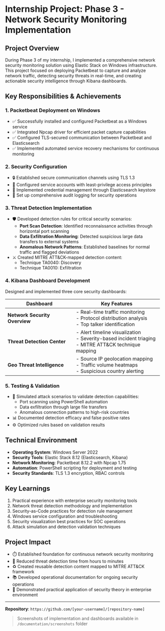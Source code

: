 # Internship Project: Phase 3 - Network Security Monitoring Implementation

## Project Overview
During Phase 3 of my internship, I implemented a comprehensive network security monitoring solution using Elastic Stack on Windows infrastructure. This project focused on deploying Packetbeat to capture and analyze network traffic, detecting security threats in real-time, and creating actionable security intelligence through Kibana dashboards.

## Key Responsibilities & Achievements

### 1. Packetbeat Deployment on Windows
- ✅ Successfully installed and configured Packetbeat as a Windows service
- ✅ Integrated Npcap driver for efficient packet capture capabilities
- ✅ Configured TLS-secured communication between Packetbeat and Elasticsearch
- ✅ Implemented automated service recovery mechanisms for continuous monitoring

### 2. Security Configuration
- 🔒 Established secure communication channels using TLS 1.3
- 👥 Configured service accounts with least-privilege access principles
- 🔑 Implemented credential management through Elasticsearch keystore
- 📝 Set up comprehensive audit logging for security operations

### 3. Threat Detection Implementation
- 🛡️ Developed detection rules for critical security scenarios:
  - **Port Scan Detection**: Identified reconnaissance activities through horizontal port scanning
  - **Data Exfiltration Monitoring**: Detected suspicious large data transfers to external systems
  - **Anomalous Network Patterns**: Established baselines for normal traffic and flagged deviations
- ⚔️ Created MITRE ATT&CK-mapped detection content:
  - Technique TA0040: Discovery
  - Technique TA0010: Exfiltration

### 4. Kibana Dashboard Development
Designed and implemented three core security dashboards:

| Dashboard | Key Features |
|----------|-------------|
| **Network Security Overview** | - Real-time traffic monitoring<br>- Protocol distribution analysis<br>- Top talker identification |
| **Threat Detection Center** | - Alert timeline visualization<br>- Severity-based incident triaging<br>- MITRE ATT&CK technique mapping |
| **Geo Threat Intelligence** | - Source IP geolocation mapping<br>- Traffic volume heatmaps<br>- Suspicious country alerting |

### 5. Testing & Validation
- 🧪 Simulated attack scenarios to validate detection capabilities:
  - Port scanning using PowerShell automation
  - Data exfiltration through large file transfers
  - Anomalous connection patterns to high-risk countries
- 📊 Documented detection efficacy and false positive rates
- ⚙️ Optimized rules based on validation results

## Technical Environment
- **Operating System**: Windows Server 2022
- **Security Tools**: Elastic Stack 8.12 (Elasticsearch, Kibana)
- **Network Monitoring**: Packetbeat 8.12.2 with Npcap 1.75
- **Automation**: PowerShell scripting for deployment and testing
- **Security Standards**: TLS 1.3 encryption, RBAC controls

## Key Learnings
1. Practical experience with enterprise security monitoring tools
2. Network threat detection methodology and implementation
3. Security-as-Code practices for detection rule management
4. Windows service configuration and troubleshooting
5. Security visualization best practices for SOC operations
6. Attack simulation and detection validation techniques

## Project Impact
- ⏱️ Established foundation for continuous network security monitoring
- 🚀 Reduced threat detection time from hours to minutes
- ♻️ Created reusable detection content mapped to MITRE ATT&CK framework
- 📚 Developed operational documentation for ongoing security operations
- 🎯 Demonstrated practical application of security theory in enterprise environment

---
 
**Repository**: `https://github.com/[your-username]/[repository-name]`

> Screenshots of implementation and dashboards available in `/documentation/screenshots` folder
